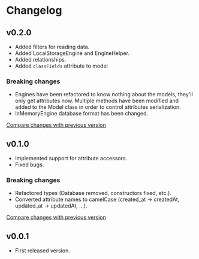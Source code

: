 # Changelog

## v0.2.0

- Added filters for reading data.
- Added LocalStorageEngine and EngineHelper.
- Added relationships.
- Added `classFields` attribute to model

### Breaking changes

- Engines have been refactored to know nothing about the models, they'll only get attributes now. Multiple methods have been modified and added to the Model class in order to control attributes serialization.
- InMemoryEngine database format has been changed.

[Compare changes with previous version](https://github.com/NoelDeMartin/soukai/compare/v0.1.0...v0.2.0)

## v0.1.0

- Implemented support for attribute accessors.
- Fixed bugs.

### Breaking changes

- Refactored types (Database removed, constructors fixed, etc.).
- Converted attribute names to camelCase (created_at -> createdAt, updated_at -> updatedAt, ...).

[Compare changes with previous version](https://github.com/NoelDeMartin/soukai/compare/v0.0.1...v0.1.0)

## v0.0.1

- First released version.
